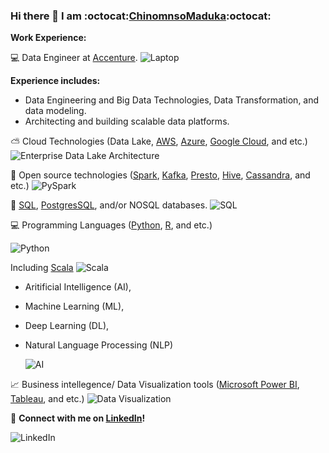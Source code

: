 ### Hi there 👋 I am :octocat:[ChinomnsoMaduka](https://github.com/chinomnsomaduka):octocat:

<!--
**chinomnsomaduka/chinomnsomaduka** is a ✨ _special_ ✨ repository because its `README.md` (this file) appears on your GitHub profile.

Here are some ideas to get you started:

- 🔭 I’m currently working on ...
- 🌱 I’m currently learning ...
- 👯 I’m looking to collaborate on ...
- 🤔 I’m looking for help with ...
- 💬 Ask me about ...
- 📫 How to reach me: ...
- 😄 Pronouns: ...
- ⚡ Fun fact: ...
-->

**Work Experience:**

:computer:  Data Engineer at [Accenture](https://github.com/Accenture).
  ![Laptop](https://static.toiimg.com/photo/msid-75846100/75846100.jpg)


**Experience includes:**

- Data Engineering and Big Data Technologies, Data Transformation, and data modeling. 
- Architecting and building scalable data platforms. 

:partly_sunny: Cloud Technologies (Data Lake, [AWS](https://aws.amazon.com/), [Azure](https://azure.microsoft.com/en-us/), [Google Cloud](https://cloud.google.com/), and etc.) 
![Enterprise Data Lake Architecture](https://www.cloudtp.com/wp-content/uploads/2017/09/architecture_patterns_enterprise_data_lake-14.png)

:file_folder: Open source technologies ([Spark](https://spark.apache.org/), [Kafka](https://kafka.apache.org/), [Presto](https://prestosql.io/), [Hive](https://hive.apache.org/), [Cassandra](https://cassandra.apache.org/), and etc.)
  ![PySpark](https://databricks.com/wp-content/uploads/2018/12/PySpark-1024x164.png)

:floppy_disk: [SQL](https://www.iso.org/standard/63555.html), [PostgresSQL](https://www.postgresql.org/), and/or NOSQL databases. 
  ![SQL](https://code.visualstudio.com/assets/docs/languages/tsql/intellisense.gif) 
  

:computer: Programming Languages ([Python](https://www.python.org/), [R](https://cran.r-project.org/), and etc.)

  ![Python](https://media1.giphy.com/media/xT9IgzoKnwFNmISR8I/giphy.gif)
  
  Including [Scala](https://www.scala-lang.org/)
  ![Scala](https://miro.medium.com/max/2920/0*E0_ni_BXft9nVYCo.)

- Aritificial Intelligence (AI), 
- Machine Learning (ML), 
- Deep Learning (DL), 
- Natural Language Processing (NLP) 

  ![AI](https://res.cloudinary.com/dgofwp0my/image/upload/q_100/v1505907556/dra_172_artifical_intelligence_change_energy_jynxp2.gif)

:chart_with_upwards_trend: Business intellegence/ Data Visualization tools ([Microsoft Power BI](https://powerbi.microsoft.com/en-us/), [Tableau](https://www.tableau.com/), and etc.)
  ![Data Visualization](https://miro.medium.com/max/2376/0*HijaV6P2wiQ4EcFm.gif)


:iphone: **Connect with me on [LinkedIn](https://www.linkedin.com/in/chinomnsomaduka/)!**

![LinkedIn](https://media.giphy.com/media/47tmHfoHYrDXi/giphy.gif)
